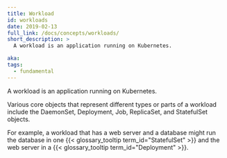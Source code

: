 ```yaml
---
title: Workload
id: workloads
date: 2019-02-13
full_link: /docs/concepts/workloads/
short_description: >
  A workload is an application running on Kubernetes.

aka:
tags:
  - fundamental
---
```


A workload is an application running on Kubernetes.

<!--more-->

Various core objects that represent different types or parts of a workload
include the DaemonSet, Deployment, Job, ReplicaSet, and StatefulSet objects.

For example, a workload that has a web server and a database might run the
database in one {{< glossary_tooltip term_id="StatefulSet" >}} and the web server
in a {{< glossary_tooltip term_id="Deployment" >}}.
